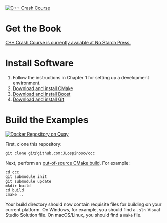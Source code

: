 [![C++ Crash Course](http://ccc.codes/cppcc.png "C++ Crash Course")](http://ccc.codes/)

# Get the Book

[C++ Crash Course is currently avaiable at No Starch Press.](https://nostarch.com/cppcrashcourse)

# Install Software

1. Follow the instructions in Chapter 1 for setting up a development environment.
2. [Download and install CMake](https://cmake.org/download/)
3. [Download and install Boost](https://www.boost.org/doc/libs/1_68_0/more/getting_started/index.html)
4. [Download and install Git](https://git-scm.com/downloads)

# Build the Examples

[![Docker Repository on Quay](https://quay.io/repository/jlospinoso/ccc/status "Docker Repository on Quay")](https://quay.io/repository/jlospinoso/ccc)

First, clone this repository:

```
git clone git@github.com:JLospinoso/ccc
```

Next, perform an [out-of-source CMake build](https://gitlab.kitware.com/cmake/community/wikis/home). For example:

```
cd ccc
git submodule init
git submodule update
mkdir build
cd build
cmake ..
```

Your build directory should now contain requisite files for building on your current platform. On Windows, for example, you should find a `.sln` Visual Studio Solution file. On macOS/Linux, you should find a `make` file.
